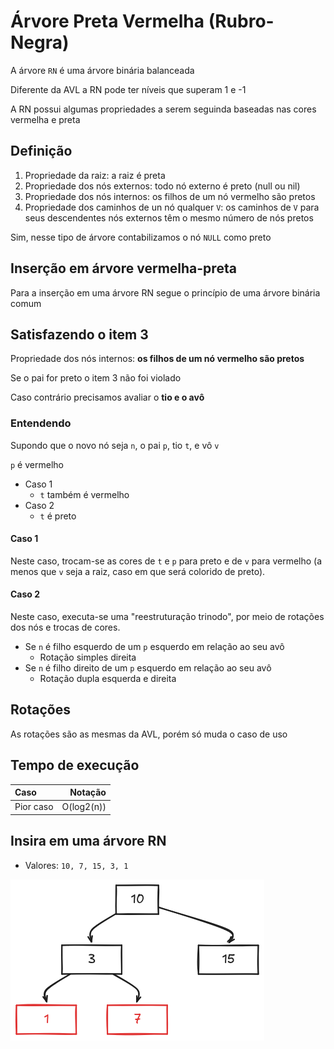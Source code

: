 # Árvore Preta Vermelha (Rubro-Negra)

A árvore `RN` é uma árvore binária balanceada

Diferente da AVL a RN pode ter níveis que superam 1 e -1

A RN possui algumas propriedades a serem seguinda baseadas nas cores vermelha e preta

## Definição

1. Propriedade da raiz: a raiz é preta
2. Propriedade dos nós externos: todo nó externo é preto (null ou nil)
3. Propriedade dos nós internos: os filhos de um nó vermelho são pretos
4. Propriedade dos caminhos de un nó qualquer `V`: os caminhos de `V` para seus descendentes nós externos têm o mesmo número de nós pretos

Sim, nesse tipo de árvore contabilizamos o nó `NULL` como preto

## Inserção em árvore vermelha-preta

Para a inserção em uma árvore RN segue o princípio de uma árvore binária comum

## Satisfazendo o item 3

Propriedade dos nós internos: **os filhos de um nó vermelho são pretos** 

Se o pai for preto o item 3 não foi violado

Caso contrário precisamos avaliar o **tio e o avô**

### Entendendo

Supondo que o novo nó seja `n`, o pai `p`, tio `t`, e vô `v`

`p` é vermelho

- Caso 1
    - `t` também é vermelho
- Caso 2
    - `t` é preto

#### Caso 1

Neste caso, trocam-se as cores de `t` e `p` para preto e de `v` para vermelho (a menos que `v` seja a raiz, caso em que será colorido de preto).

#### Caso 2

Neste caso, executa-se uma "reestruturação trinodo", por meio de rotações dos nós e trocas de cores.

- Se `n` é filho esquerdo de um `p` esquerdo em relação ao seu avô
    - Rotação simples direita
- Se `n` é filho direito de um `p` esquerdo em relação ao seu avô
    - Rotação dupla esquerda e direita

## Rotações

As rotações são as mesmas da AVL, porém só muda o caso de uso

## Tempo de execução

Caso | Notação
:-- | --:
Pior caso | O(log2(n))

## Insira em uma árvore RN

- Valores: `10, 7, 15, 3, 1`

![Representação da árvore RN](./ED0.png)
